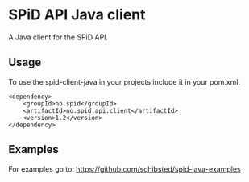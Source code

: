 # SPiD API Java client

A Java client for the SPiD API.

## Usage

To use the spid-client-java in your projects include it in your pom.xml.

```
<dependency>
    <groupId>no.spid</groupId>
    <artifactId>no.spid.api.client</artifactId>
    <version>1.2</version>
</dependency>
```

## Examples

For examples go to:
https://github.com/schibsted/spid-java-examples